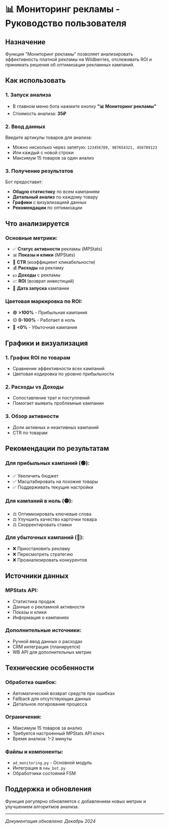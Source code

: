 # 📊 Мониторинг рекламы - Руководство пользователя

## Назначение
Функция "Мониторинг рекламы" позволяет анализировать эффективность платной рекламы на Wildberries, отслеживать ROI и принимать решения об оптимизации рекламных кампаний.

## Как использовать

### 1. Запуск анализа
- В главном меню бота нажмите кнопку **"📊 Мониторинг рекламы"**
- Стоимость анализа: **35₽**

### 2. Ввод данных
Введите артикулы товаров для анализа:
- Можно несколько через запятую: `123456789, 987654321, 456789123`
- Или каждый с новой строки
- Максимум 15 товаров за один анализ

### 3. Получение результатов
Бот предоставит:
- **Общую статистику** по всем кампаниям
- **Детальный анализ** по каждому товару
- **Графики** с визуализацией данных
- **Рекомендации** по оптимизации

## Что анализируется

### Основные метрики:
- ✅ **Статус активности** рекламы (MPStats)
- 📊 **Показы и клики** (MPStats)
- 🎯 **CTR** (коэффициент кликабельности)
- 💰 **Расходы** на рекламу
- 💵 **Доходы** с рекламы
- 📈 **ROI** (возврат инвестиций)
- 📅 **Дата запуска** кампании

### Цветовая маркировка по ROI:
- 🟢 **>100%** - Прибыльная кампания
- 🟡 **0-100%** - Работает в ноль
- 🔴 **<0%** - Убыточная кампания

## Графики и визуализация

### 1. График ROI по товарам
- Сравнение эффективности всех кампаний
- Цветовая кодировка по уровню прибыльности

### 2. Расходы vs Доходы
- Сопоставление трат и поступлений
- Помогает выявить проблемные кампании

### 3. Обзор активности
- Доли активных и неактивных кампаний
- CTR по товарам

## Рекомендации по результатам

### Для прибыльных кампаний (🟢):
- ✅ Увеличить бюджет
- ✅ Масштабировать на похожие товары
- ✅ Поддерживать текущие настройки

### Для кампаний в ноль (🟡):
- ⚖️ Оптимизировать ключевые слова
- ⚖️ Улучшить качество карточки товара
- ⚖️ Скорректировать ставки

### Для убыточных кампаний (🔴):
- ❌ Приостановить рекламу
- ❌ Пересмотреть стратегию
- ❌ Проанализировать конкурентов

## Источники данных

### MPStats API:
- Статистика продаж
- Данные о рекламной активности
- Показы и клики
- Информация о кампаниях

### Дополнительные источники:
- Ручной ввод данных о расходах
- CRM интеграция (планируется)
- WB API для дополнительных метрик

## Технические особенности

### Обработка ошибок:
- Автоматический возврат средств при ошибках
- Fallback для отсутствующих данных
- Детальное логирование процесса

### Ограничения:
- Максимум 15 товаров за анализ
- Требуется настроенный MPStats API ключ
- Время анализа: 1-2 минуты

### Файлы и компоненты:
- `ad_monitoring.py` - Основной модуль
- Интеграция в `new_bot.py`
- Обработчики состояний FSM

## Поддержка и обновления
Функция регулярно обновляется с добавлением новых метрик и улучшением алгоритмов анализа.

---
*Документация обновлена: Декабрь 2024* 